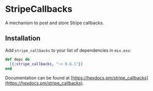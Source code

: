 # StripeCallbacks

A mechanism to post and store Stripe callbacks.

## Installation

Add `stripe_callbacks` to your list of dependencies in `mix.exs`:

```elixir
def deps do
  [{:stripe_callbacks, "~> 0.6.1"}]
end
```

Documentation can
be found at [https://hexdocs.pm/stripe_callbacks](https://hexdocs.pm/stripe_callbacks).

